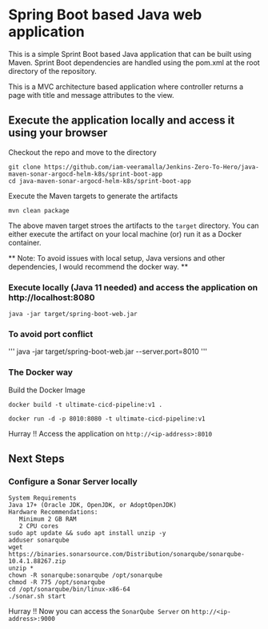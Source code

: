 # Spring Boot based Java web application
 
This is a simple Sprint Boot based Java application that can be built using Maven. Sprint Boot dependencies are handled using the pom.xml 
at the root directory of the repository.

This is a MVC architecture based application where controller returns a page with title and message attributes to the view.

## Execute the application locally and access it using your browser

Checkout the repo and move to the directory

```
git clone https://github.com/iam-veeramalla/Jenkins-Zero-To-Hero/java-maven-sonar-argocd-helm-k8s/sprint-boot-app
cd java-maven-sonar-argocd-helm-k8s/sprint-boot-app
```

Execute the Maven targets to generate the artifacts

```
mvn clean package
```

The above maven target stroes the artifacts to the `target` directory. You can either execute the artifact on your local machine
(or) run it as a Docker container.

** Note: To avoid issues with local setup, Java versions and other dependencies, I would recommend the docker way. **


### Execute locally (Java 11 needed) and access the application on http://localhost:8080

```
java -jar target/spring-boot-web.jar
```
### To avoid port conflict
'''
java -jar target/spring-boot-web.jar --server.port=8010
'''

### The Docker way

Build the Docker Image

```
docker build -t ultimate-cicd-pipeline:v1 .
```

```
docker run -d -p 8010:8080 -t ultimate-cicd-pipeline:v1
```

Hurray !! Access the application on `http://<ip-address>:8010`


## Next Steps

### Configure a Sonar Server locally

```
System Requirements
Java 17+ (Oracle JDK, OpenJDK, or AdoptOpenJDK)
Hardware Recommendations:
   Minimum 2 GB RAM
   2 CPU cores
sudo apt update && sudo apt install unzip -y
adduser sonarqube
wget https://binaries.sonarsource.com/Distribution/sonarqube/sonarqube-10.4.1.88267.zip
unzip *
chown -R sonarqube:sonarqube /opt/sonarqube
chmod -R 775 /opt/sonarqube
cd /opt/sonarqube/bin/linux-x86-64
./sonar.sh start
```

Hurray !! Now you can access the `SonarQube Server` on `http://<ip-address>:9000` 


